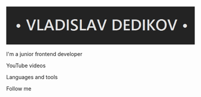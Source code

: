 ![Header](https://github.com/crew-dev/crew-dev/blob/main/assets/line.png)

I'm a junior frontend developer

YouTube videos

Languages and tools

Follow me